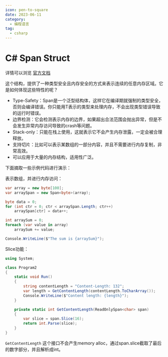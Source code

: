 ```yaml
---
icon: pen-to-square
date: 2023-06-11
category:
  - 编程语言
tag:
  - csharp
---
```


# C# Span<T> Struct

详情可以浏览 [官方文档](https://learn.microsoft.com/en-us/dotnet/api/system.span-1?view=net-7.0)

这个结构，提供了一种类型安全且内存安全的方式来表示连续的任意内存区域。它是如何体现这些特性的呢？

- Type-Safety：Span<T>是一个泛型结构体，这样它在编译期就强制的类型安全，否则会编译错误。你只能用T表示的类型来处理内存，不会出现类型错误导致的运行时错误。
- 边界检测：它会检测表示内存的边界，如果超出合法范围会抛出异常，但是不会发生异常内存访问导致的crash等问题。
- Stack-only：只能在栈上使用，这就表示它不会产生内存泄露，一定会被合理释放。
- 支持切片：比如可以表示某数组的一部分内容，并且不需要进行内存复制，非常高效。
- 可以应用于大量的内存结构，适用性广泛。

下面摘取一些示例代码进行演示：

表示数组，并进行内存访问：

```csharp
var array = new byte[100];
var arraySpan = new Span<byte>(array);

byte data = 0;
for (int ctr = 0; ctr < arraySpan.Length; ctr++)
    arraySpan[ctr] = data++;

int arraySum = 0;
foreach (var value in array)
    arraySum += value;

Console.WriteLine($"The sum is {arraySum}");
```

Slice功能：

```csharp
using System;

class Program2
{
    static void Run()
    {
        string contentLength = "Content-Length: 132";
        var length = GetContentLength(contentLength.ToCharArray());
        Console.WriteLine($"Content length: {length}");
    }

    private static int GetContentLength(ReadOnlySpan<char> span)
    {
        var slice = span.Slice(16);
        return int.Parse(slice);
    }
}
```

`GetContentLength` 这个接口不会产生memory alloc，通过span.slice截取了最后的数字部分，并且解析成int。